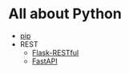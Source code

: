 # All about Python

- [pip](./notes/pip.md)
- REST
  - [Flask-RESTful](./rest-apis/Flask-RESTful)
  - [FastAPI](./rest-apis/fast-api/cuisines)
